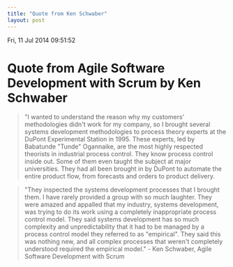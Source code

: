 ```yaml
---
title: "Quote from Ken Schwaber"
layout: post 
---
```


Fri, 11 Jul 2014 09:51:52 

# Quote from Agile Software Development with Scrum by Ken Schwaber

>"I wanted to understand the reason why my customers' methodologies didn't work for my company, so I brought several systems development methodologies to process theory experts at the DuPont Experimental Station in 1995.  These experts, led by Babatunde "Tunde" Ogannaike, are the most highly respected theorists in industrial process control.  They know process control inside out.  Some of them even taught the subject at major universities.  They had all been brought in by DuPont to automate the entire product flow, from forecasts and orders to product delivery.

>"They inspected the systems development processes that I brought them.  I have rarely provided a group with so much laughter.  They were amazed and appalled that my industry, systems development, was trying to do its work using a completely inappropriate process control model.  They said systems development has so much complexity and unpredictability that it had to be managed by a process control model they referred to as "empirical".  They said this was nothing new, and all complex processes that weren't completely understood required the empirical model." -  Ken Schwaber, Agile Software Development with Scrum
